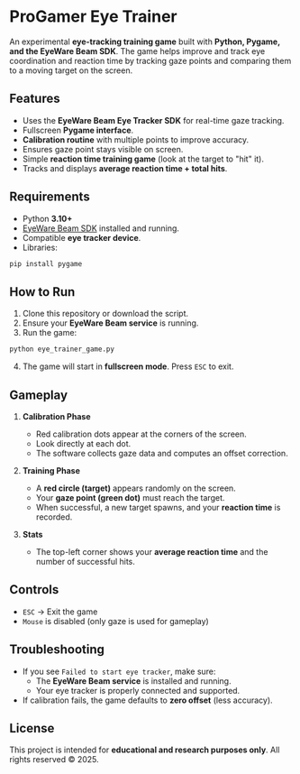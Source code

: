 # ProGamer Eye Trainer

An experimental **eye-tracking training game** built with **Python, Pygame, and the EyeWare Beam SDK**. The game helps improve and track eye coordination and reaction time by tracking gaze points and comparing them to a moving target on the screen.

## Features

- Uses the **EyeWare Beam Eye Tracker SDK** for real-time gaze tracking.
- Fullscreen **Pygame interface**.
- **Calibration routine** with multiple points to improve accuracy.
- Ensures gaze point stays visible on screen.
- Simple **reaction time training game** (look at the target to "hit" it).
- Tracks and displays **average reaction time + total hits**.

## Requirements

- Python **3.10+**
- [EyeWare Beam SDK](https://beam.eyeware.tech/) installed and running.
- Compatible **eye tracker device**.
- Libraries:

```bash
pip install pygame
```

## How to Run

1. Clone this repository or download the script.
2. Ensure your **EyeWare Beam service** is running.
3. Run the game:

```bash
python eye_trainer_game.py
```

4. The game will start in **fullscreen mode**. Press `ESC` to exit.

## Gameplay

1. **Calibration Phase**

   - Red calibration dots appear at the corners of the screen.
   - Look directly at each dot.
   - The software collects gaze data and computes an offset correction.

2. **Training Phase**

   - A **red circle (target)** appears randomly on the screen.
   - Your **gaze point (green dot)** must reach the target.
   - When successful, a new target spawns, and your **reaction time** is recorded.

3. **Stats**

   - The top-left corner shows your **average reaction time** and the number of successful hits.

## Controls

- `ESC` → Exit the game
- `Mouse` is disabled (only gaze is used for gameplay)

## Troubleshooting

- If you see `Failed to start eye tracker`, make sure:
  - The **EyeWare Beam service** is installed and running.
  - Your eye tracker is properly connected and supported.
- If calibration fails, the game defaults to **zero offset** (less accuracy).

## License

This project is intended for **educational and research purposes only**. All rights reserved © 2025.

